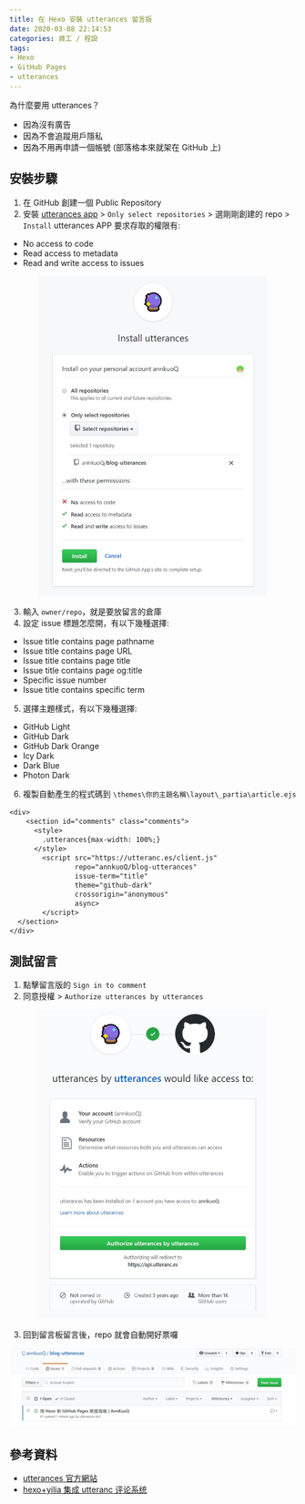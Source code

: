 ```yaml
---
title: 在 Hexo 安裝 utterances 留言版
date: 2020-03-08 22:14:53
categories: 資工 / 程設
tags:
- Hexo
- GitHub Pages
- utterances
---
```


為什麼要用 utterances？
  - 因為沒有廣告
  - 因為不會追蹤用戶隱私
  - 因為不用再申請一個帳號 (部落格本來就架在 GitHub 上)

<!-- more -->

## 安裝步驟

1. 在 GitHub 創建一個 Public Repository
2. 安裝 [utterances app](https://github.com/apps/utterances) > `Only select repositories` > 選剛剛創建的 repo > `Install`
utterances APP 要求存取的權限有:
  - No access to code
  - Read access to metadata
  - Read and write access to issues

<div align="center"><img src="/2020-03-09-add-utterances-comment-widget-to-hexo/permissions.jpg" width="400px" /></div>

3. 輸入 `owner/repo`，就是要放留言的倉庫
4. 設定 issue 標題怎麼開，有以下幾種選擇:
  - Issue title contains page pathname
  - Issue title contains page URL
  - Issue title contains page title
  - Issue title contains page og:title
  - Specific issue number
  - Issue title contains specific term
5. 選擇主題樣式，有以下幾種選擇:
  - GitHub Light
  - GitHub Dark
  - GitHub Dark Orange
  - Icy Dark
  - Dark Blue
  - Photon Dark

6. 複製自動產生的程式碼到 `\themes\你的主題名稱\layout\_partia\article.ejs`
```
<div>
    <section id="comments" class="comments">
      <style>
        .utterances{max-width: 100%;}
      </style>
        <script src="https://utteranc.es/client.js"
                repo="annkuoQ/blog-utterances"
                issue-term="title"
                theme="github-dark"
                crossorigin="anonymous"
                async>
        </script>
  </section>
</div>
```

## 測試留言
1. 點擊留言版的 `Sign in to comment`
2. 同意授權 > `Authorize utterances by utterances`

<div align="center"><img src="/2020-03-09-add-utterances-comment-widget-to-hexo/authorize.jpg" width="400px" /></div>

3. 回到留言板留言後，repo 就會自動開好票囉

<div align="center"><img src="/2020-03-09-add-utterances-comment-widget-to-hexo/test-comment.jpg" width="800px" /></div>

## 參考資料
- [utterances 官方網站](https://utteranc.es/)
- [hexo+yilia 集成 utteranc 评论系统](https://blog.csdn.net/weixin_41287260/article/details/103049579)